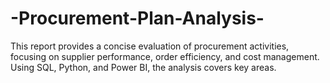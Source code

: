 # -Procurement-Plan-Analysis-
This report provides a concise evaluation of procurement activities, focusing on supplier performance, order efficiency, and cost management. Using SQL, Python, and Power BI, the analysis covers key areas.
